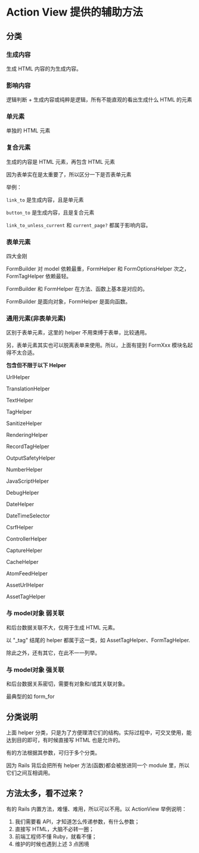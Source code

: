 # Action View 提供的辅助方法

## 分类

### 生成内容

生成 HTML 内容的为生成内容。

### 影响内容

逻辑判断 + 生成内容或纯粹是逻辑，所有不能直观的看出生成什么 HTML 的元素

### 单元素

单独的 HTML 元素

### 复合元素

生成的内容是 HTML 元素，再包含 HTML 元素

因为表单实在是太重要了，所以区分一下是否表单元素

举例：

`link_to` 是生成内容，且是单元素

`button_to` 是生成内容，且是复合元素

`link_to_unless_current` 和 `current_page?` 都属于影响内容。

### 表单元素

四大金刚

FormBuilder 对 model 依赖最重，FormHelper 和 FormOptionsHelper 次之，FormTagHelper 依赖最轻。

FormBuilder 和 FormHelper 在方法、函数上基本是对应的。

FormBuilder 是面向对象，FormHelper 是面向函数。

### 通用元素(非表单元素)

区别于表单元素，这里的 helper 不用束缚于表单，比较通用。

另，表单元素其实也可以脱离表单来使用。所以，上面有提到 FormXxx 模块名起得不太合适。

**包含但不限于以下 Helper**

UrlHelper

TranslationHelper

TextHelper

TagHelper

SanitizeHelper

RenderingHelper

RecordTagHelper

OutputSafetyHelper

NumberHelper

JavaScriptHelper

DebugHelper

DateHelper

DateTimeSelector

CsrfHelper

ControllerHelper

CaptureHelper

CacheHelper

AtomFeedHelper

AssetUrlHelper

AssetTagHelper

### 与 model对象 弱关联

和后台数据关联不大，仅用于生成 HTML 元素。

以 "_tag" 结尾的 helper 都属于这一类，如 AssetTagHelper、FormTagHelper.

除此之外，还有其它，在此不一一列举。

### 与 model对象 强关联

和后台数据关系密切，需要有对象和/或其关联对象。

最典型的如 form_for

## 分类说明

上面 helper 分类，只是为了方便理清它们的结构。实际过程中，可交叉使用，能达到目的即可，有时候直接写 HTML 也是允许的。

有的方法根据其参数，可归于多个分类。

因为 Rails 背后会把所有 helper 方法(函数)都会被放进同一个 module 里，所以它们之间互相调用。

## 方法太多，看不过来？

有的 Rails 内置方法，难懂、难用，所以可以不用。以 ActionView 举例说明：

1. 我们需要看 API，才知道怎么传递参数，有什么参数；
2. 直接写 HTML，大脑不必转一圈；
3. 前端工程师不懂 Ruby，就看不懂；
4. 维护的时候也遇到上述 3 点困境
